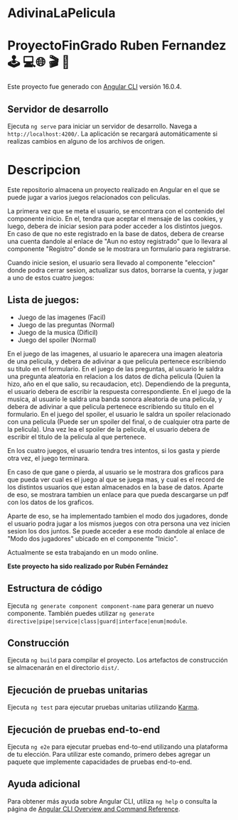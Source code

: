 # AdivinaLaPelicula

# ProyectoFinGrado Ruben Fernandez 🕹️ 💻🌐 🎬 🎥

Este proyecto fue generado con [Angular CLI](https://github.com/angular/angular-cli) versión 16.0.4.

## Servidor de desarrollo

Ejecuta `ng serve` para iniciar un servidor de desarrollo. Navega a `http://localhost:4200/`. La aplicación se recargará automáticamente si realizas cambios en alguno de los archivos de origen.

# Descripcion

Este repositorio almacena un proyecto realizado en Angular en el que se puede jugar a varios juegos relacionados con peliculas.

La primera vez que se meta el usuario, se encontrara con el contenido del componente inicio. En el, tendra que aceptar el mensaje de las cookies, y luego, debera de iniciar sesion para poder acceder a los distintos juegos. En caso de que no este registrado en la base de datos, debera de crearse una cuenta dandole al enlace de "Aun no estoy registrado" que lo llevara al componente "Registro" donde se le mostrara un formulario para registrarse.

Cuando inicie sesion, el usuario sera llevado al componente "eleccion" donde podra cerrar sesion, actualizar sus datos, borrarse la cuenta, y jugar a uno de estos cuatro juegos:

## Lista de juegos: 
- Juego de las imagenes (Facil)
- Juego de las preguntas (Normal)
- Juego de la musica (Dificil)
- Juego del spoiler (Normal)

En el juego de las imagenes, al usuario le aparecera una imagen aleatoria de una pelicula, y debera de adivinar a que pelicula pertenece escribiendo su titulo en el formulario. En el juego de las preguntas, al usuario le saldra una pregunta aleatoria en relacion a los datos de dicha pelicula (Quien la hizo, año en el que salio, su recaudacion, etc). Dependiendo de la pregunta, el usuario debera de escribir la respuesta correspondiente. En el juego de la musica, al usuario le saldra una banda sonora aleatoria de una pelicula, y debera de adivinar a que pelicula pertenece escribiendo su titulo en el formulario. En el juego del spoiler, el usuario le saldra un spoiler relacionado con una pelicula (Puede ser un spoiler del final, o de cualquier otra parte de la pelicula). Una vez lea el spoiler de la pelicula, el usuario debera de escribir el titulo de la pelicula al que pertenece.

En los cuatro juegos, el usuario tendra tres intentos, si los gasta y pierde otra vez, el juego terminara.

En caso de que gane o pierda, al usuario se le mostrara dos graficos para que pueda ver cual es el juego al que se juega mas, y cual es el record de los distintos usuarios que estan almacenados en la base de datos. Aparte de eso, se mostrara tambien un enlace para que pueda descargarse un pdf con los datos de los graficos.

Aparte de eso, se ha implementado tambien el modo dos jugadores, donde el usuario podra jugar a los mismos juegos con otra persona una vez inicien sesion los dos juntos. Se puede acceder a ese modo dandole al enlace de "Modo dos jugadores" ubicado en el componente "Inicio".

Actualmente se esta trabajando en un modo online.

**Este proyecto ha sido realizado por Rubén Fernández**

## Estructura de código

Ejecuta `ng generate component component-name` para generar un nuevo componente. También puedes utilizar `ng generate directive|pipe|service|class|guard|interface|enum|module`.

## Construcción

Ejecuta  `ng build` para compilar el proyecto. Los artefactos de construcción se almacenarán en el directorio  `dist/`.

## Ejecución de pruebas unitarias

Ejecuta  `ng test`  para ejecutar pruebas unitarias utilizando [Karma](https://karma-runner.github.io).

## Ejecución de pruebas end-to-end

Ejecuta  `ng e2e` para ejecutar pruebas end-to-end utilizando una plataforma de tu elección. Para utilizar este comando, primero debes agregar un paquete que implemente capacidades de pruebas end-to-end.

## Ayuda adicional

Para obtener más ayuda sobre Angular CLI, utiliza `ng help` o consulta la página de [Angular CLI Overview and Command Reference](https://angular.io/cli).

